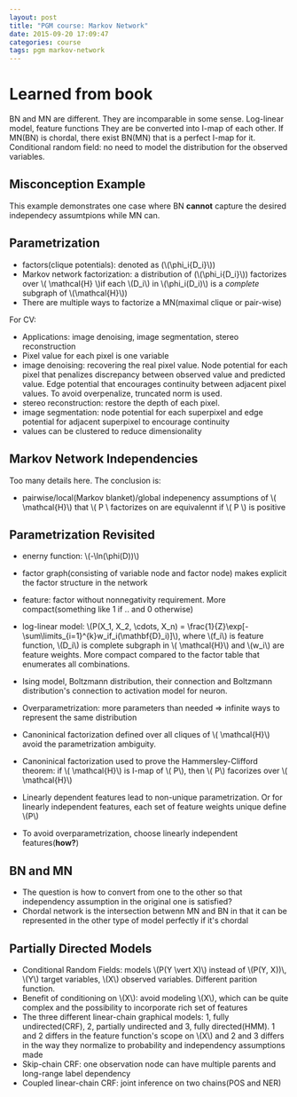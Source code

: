 ```yaml
---
layout: post
title: "PGM course: Markov Network"
date: 2015-09-20 17:09:47
categories: course
tags: pgm markov-network
---
```



# Learned from book

BN and MN are different. They are incomparable in some sense.
Log-linear model, feature functions
They are be converted into I-map of each other. If MN(BN) is chordal, there exist BN(MN) that is a perfect I-map for it.
Conditional random field: no need to model the distribution for the observed variables.

## Misconception Example
This example demonstrates one case where BN **cannot** capture the desired independecy assumtpions while MN can.

## Parametrization

- factors(clique potentials): denoted as (\\(\phi_i{D_i}\\))
- Markov network factorization: a distribution of (\\(\phi_i{D_i}\\)) factorizes over \\( \mathcal{H} \\)if each \\(D_i\\) in \\(\phi_i(D_i)\\) is a *complete* subgraph of \\(\mathcal{H}\\))
- There are multiple ways to factorize a MN(maximal clique or pair-wise)


For CV:

- Applications: image denoising, image segmentation, stereo reconstruction
- Pixel value for each pixel is one variable
- image denoising: recovering the real pixel value. Node potential for each pixel that penalizes discrepancy between observed value and predicted value. Edge potential that encourages continuity between adjacent pixel values. To avoid overpenalize, truncated norm is used.
- stereo reconstruction: restore the depth of each pixel.
- image segmentation: node potential for each superpixel and edge potential for adjacent superpixel to encourage continuity
- values can be clustered to reduce dimensionality

## Markov Network Independencies

Too many details here. The conclusion is:

- pairwise/local(Markov blanket)/global indepenency assumptions of \\( \mathcal{H}\\) that \\( P \\ factorizes on are equivalennt if \\( P \\) is positive

## Parametrization Revisited

- enerny function: \\(-\ln(\phi(D))\\)
- factor graph(consisting of variable node and factor node) makes explicit the factor structure in the network
- feature: factor without nonnegativity requirement. More compact(something like 1 if .. and 0 otherwise)
- log-linear model: \\(P(X_1, X_2, \cdots, X_n) = \frac{1}{Z}\exp[-\sum\limits_{i=1}^{k}w_if_i(\mathbf{D}_i)]\\), where \\(f_i\\) is feature function, \\(D_i\\) is complete subgraph in \\( \mathcal{H}\\) and \\(w_i\\) are feature weights. More compact compared to the factor table that enumerates all combinations.

- Ising model, Boltzmann distribution, their connection and Boltzmann distribution's connection to activation model for neuron.

- Overparametrization: more parameters than needed => infinite ways to represent the same distribution
- Canoninical factorization defined over all cliques of \\( \mathcal{H}\\) avoid the parametrization ambiguity.
- Canoninical factorization used to prove the Hammersley-Clifford theorem: if \\( \mathcal{H}\\) is I-map of \\( P\\), then \\( P\\) facorizes over \\( \mathcal{H}\\)
- Linearly dependent features lead to non-unique parametrization. Or for linearly independent features, each set of feature weights unique define \\(P\\)
- To avoid overparametrization, choose linearly independent features(**how?**)

## BN and MN

- The question is how to convert from one to the other so that independency assumption in the original one is satisfied?
- Chordal network is the intersection betwenn MN and BN in that it can be represented in the other type of model perfectly if it's chordal


## Partially Directed Models

- Conditional Random Fields: models \\(P(Y \vert X)\\) instead of \\(P(Y, X))\\, \\(Y\\) target variables, \\(X\\) observed variables. Different parition function.
- Benefit of conditioning on \\(X\\): avoid modeling \\(X\\), which can be quite complex and the possibility to incorporate rich set of features
- The three different linear-chain graphical models: 1, fully undirected(CRF), 2, partially undirected and 3, fully directed(HMM). 1 and 2 differs in the feature function's scope on \\(X\\) and 2 and 3 differs in the way they normalize to probability and independency assumptions made
- Skip-chain CRF: one observation node can have multiple parents and long-range label dependency
- Coupled linear-chain CRF: joint inference on two chains(POS and NER)


